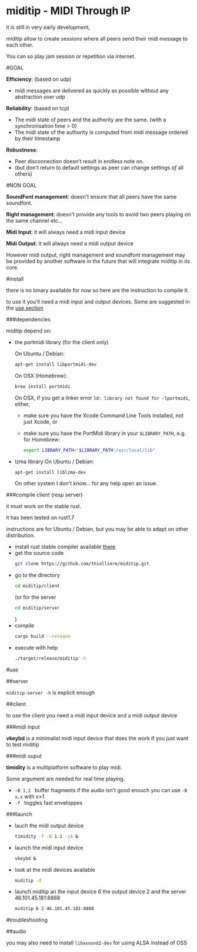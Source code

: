 # miditip - MIDI Through IP

it is still in very early development,

miditip allow to create sessions where all peers
send their midi message to each other.

You can so play jam session or repetition via internet.

#GOAL

**Efficiency**: (based on udp)
 * midi messages are delivered as quickly as possible without any abstraction over udp

**Reliability**: (based on tcp)
 * The midi state of peers and the authority are the same. (with a synchronisation time > 0)
 * The midi state of the authority is computed from midi message ordered by their timestamp

**Robustness**:
 * Peer disconnection doesn't result in endless note on.
 * (but don't return to default settings as peer can change settings _of_ all others)

#NON GOAL

**SoundFont management**: doesn't ensure that all peers have the same soundfont.

**Right management**: doesn't provide any tools to avoid two peers playing on the same channel etc...

**Midi Input**: it will always need a midi input device

**Midi Output**: it will always need a midi output device

However midi output, right management and soundfont
management may be provided by another software in
the future that will integrate miditip in its core.

#install

there is no binary available for now so here are the instruction to compile it.

to use it you'll need a midi input and output devices. Some are suggested in the [use section](#use)

###dependencies

miditip depend on:
* the portmidi library (for the client only)

  On Ubuntu / Debian:
  ```sh
  apt-get install libportmidi-dev
  ```

  On OSX (Homebrew):
  ```sh
  brew install portmidi
  ```
  On OSX, if you get a linker error `ld: library not found for -lportmidi`, either,
   - make sure you have the Xcode Command Line Tools installed, not just Xcode, or
   - make sure you have the PortMidi library in your `$LIBRARY_PATH`, e.g. for Homebrew:

     ```sh
     export LIBRARY_PATH="$LIBRARY_PATH:/usr/local/lib"
     ```
* lzma library
  On Ubuntu / Debian:
  ```sh
  apt-get install liblzma-dev
  ```

  On other system I don't know... for any help open an issue.

###compile client (resp server)

it must work on the stable rust.

it has been tested on rust1.7

instructions are for Ubuntu / Debian, but you may be able to adapt on other distribution.

* install rust stable compiler available [there](https://www.rust-lang.org/downloads.html)
* get the source code
  ```sh
  git clone https://github.com/thiolliere/miditip.git
  ```
* go to the directory
  ```sh
  cd miditip/client
  ```
  (or for the server
  ```sh
  cd miditip/server
  ```
  )
* compile
  ```sh
  cargo build --release
  ```
* execute with help
  ```sh
  ./target/release/miditip -h
  ```

#use

##server

`miditip-server -h` is explicit enough

##client

to use the client you need a midi input device and a midi output device

###midi input

**vkeybd** is a minimalist midi input device that does the work if you just want to test miditip

###midi ouput

**timidity** is a multiplatform software to play midi.

Some argument are needed for real time playing.
* `-B 1,1 ` buffer fragments if the audio isn't good enouch you can use `-B x,x` with x>1
* `-f ` toggles fast enveloppes

###launch

* lauch the midi output device
  ```sh
  timidity -f -B 1.1 -iA &
  ```
* launch the midi input device
  ```sh
  vkeybd &
  ```
* look at the midi devices available
  ```sh
  miditip -d
  ```
* launch miditip an the input device 6 the output device 2 and the server 46.101.45.181:8888
  ```sh
  miditip 6 2 46.101.45.181:8888
  ```
#troubleshooting

##audio

you may also need to install `libasound2-dev` for using ALSA instead of OSS

